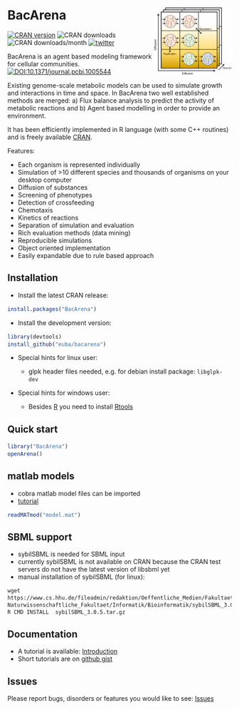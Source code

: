 # BacArena <img src="man/bacarena.png" align="right" height = 150/>
[![CRAN version](http://www.r-pkg.org/badges/version/BacArena?color=blue)](https://cran.r-project.org/package=BacArena)
![CRAN downloads](https://cranlogs.r-pkg.org/badges/grand-total/BacArena)
![CRAN downloads/month](https://cranlogs.r-pkg.org/badges/BacArena)
[![twitter](https://img.shields.io/twitter/follow/_bacarena?style=social&logo=twitter)](https://twitter.com/_bacarena)

BacArena is an agent based modeling framework for cellular communities.
[![DOI:10.1371/journal.pcbi.1005544](https://zenodo.org/badge/DOI/10.1371/journal.pcbi.1005544.svg)](https://doi.org/10.1371/journal.pcbi.1005544)

Existing genome-scale metabolic models can be used to simulate growth and interactions in time and space.
In BacArena two well established methods are merged: a) Flux balance analysis to predict the activity of
metabolic reactions and b) Agent based modelling in order to provide an environment.

It has been  efficiently implemented in R language (with some C++ routines) and is freely available [CRAN](https://cran.r-project.org/package=BacArena).

Features:
- Each organism is represented individually
- Simulation of >10 different species and thousands of organisms on your desktop computer
- Diffusion of substances
- Screening of phenotypes
- Detection of crossfeeding
- Chemotaxis
- Kinetics of reactions
- Separation of simulation and evaluation
- Rich evaluation methods (data mining)
- Reproducible simulations
- Object oriented implementation
- Easily expandable due to rule based approach


## Installation

- Install the latest CRAN release: 
```r
install.packages("BacArena")
```

- Install the development version:
```r
library(devtools)
install_github("euba/bacarena")
```

- Special hints for linux user:
  - glpk header files needed, e.g. for debian install package: ``libglpk-dev``

- Special hints for windows user:
  - Besides [R](https://cran.r-project.org/bin/windows/base/) you need to install [Rtools](https://cran.r-project.org/bin/windows/Rtools/)


## Quick start
```r
library("BacArena")
openArena()
```

## matlab models
- cobra matlab model files can be imported
- [tutorial](https://gist.github.com/jotech/2ec33f33fb86a400fb40b816277f4147)
```r
readMATmod("model.mat")
```

## SBML support
- sybilSBML is needed for SBML input
- currently sybilSBML is not available on CRAN because the CRAN test servers do not have the latest version of libsbml yet
- manual installation of sybilSBML (for linux):
```
wget https://www.cs.hhu.de/fileadmin/redaktion/Oeffentliche_Medien/Fakultaeten/Mathematisch-Naturwissenschaftliche_Fakultaet/Informatik/Bioinformatik/sybilSBML_3.0.5.tar.gz
R CMD INSTALL  sybilSBML_3.0.5.tar.gz
```


## Documentation

- A tutorial is available: [Introduction](https://CRAN.R-project.org/package=BacArena/vignettes/BacArena-Introduction.pdf) 
- Short tutorials are on [github gist](https://gist.github.com/jotech)


## Issues

Please report bugs, disorders or features you would like to see: [Issues](https://github.com/euba/BacArena/issues)
